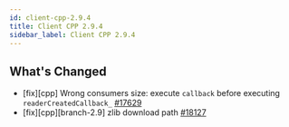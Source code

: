```yaml
---
id: client-cpp-2.9.4
title: Client CPP 2.9.4
sidebar_label: Client CPP 2.9.4
---
```


## What's Changed

* [fix][cpp] Wrong consumers size: execute `callback` before executing `readerCreatedCallback_` [#17629](https://github.com/apache/pulsar/pull/17629)
* [fix][cpp][branch-2.9] zlib download path [#18127](https://github.com/apache/pulsar/pull/18127)
